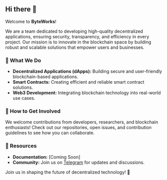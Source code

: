 ## Hi there 👋  

Welcome to **ByteWorks**!  

We are a team dedicated to developing high-quality decentralized applications, ensuring security, transparency, and efficiency in every project. Our mission is to innovate in the blockchain space by building robust and scalable solutions that empower users and businesses.  

### 🚀 What We Do  
- **Decentralized Applications (dApps):** Building secure and user-friendly blockchain-based applications.  
- **Smart Contracts:** Creating efficient and reliable smart contract solutions.  
- **Web3 Development:** Integrating blockchain technology into real-world use cases.  

### 🤝 How to Get Involved  
We welcome contributions from developers, researchers, and blockchain enthusiasts! Check out our repositories, open issues, and contribution guidelines to see how you can collaborate.  

### 📖 Resources  
- **Documentation:** [Coming Soon]  
- **Community:** Join us on [Telegram](https://t.me/trustbridgecr) for updates and discussions.  

Join us in shaping the future of decentralized technology! 🚀  
